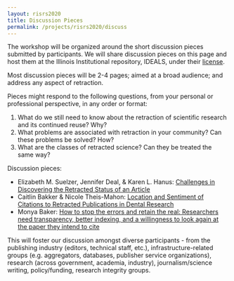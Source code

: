 ```yaml
---
layout: risrs2020
title: Discussion Pieces
permalink: /projects/risrs2020/discuss
---
```

The workshop will be organized around the short discussion pieces submitted by participants. We will share discussion pieces on this page and host them at the Illinois Institutional repository, IDEALS, under their [license](https://wiki.illinois.edu//wiki/display/IDEALS/Deposit+Agreement+-+Non-Exclusive+Distribution+and+Preservation+License). 

Most discussion pieces will be 2-4 pages; aimed at a broad audience; and address any aspect of retraction. 

Pieces might respond to the following questions, from your personal or professional perspective, in any order or format:
1. What do we still need to know about the retraction of scientific research and its continued reuse? Why?
2. What problems are associated with retraction in your community? Can these problems be solved? How?
3. What are the classes of retracted science? Can they be treated the same way?

Discussion pieces:
* Elizabeth M. Suelzer, Jennifer Deal, & Karen L. Hanus: [Challenges in Discovering the Retracted Status of an Article](https://www.ideals.illinois.edu/bitstream/handle/2142/108367/Thought%20piece-Challenges%20in%20discovering%20the%20retracted%20status%20of%20an%20article.pdf?sequence=2&isAllowed=y)
* Caitlin Bakker & Nicole Theis-Mahon: [Location and Sentiment of Citations to Retracted Publications in Dental Research](https://www.ideals.illinois.edu/bitstream/handle/2142/108363/BakkerTheisMahon-SloanProject2020.pdf?sequence=2&isAllowed=y) 
* Monya Baker: [How to stop the errors and retain the real: Researchers need transparency, better indexing, and a willingness to look again at the paper they intend to cite](https://www.ideals.illinois.edu/handle/2142/108371)



This will foster our discussion amongst diverse participants - from the publishing industry (editors, technical staff, etc.), infrastructure-related groups (e.g. aggregators, databases, publisher service organizations), research (across government, academia, industry), journalism/science writing, policy/funding, research integrity groups.
